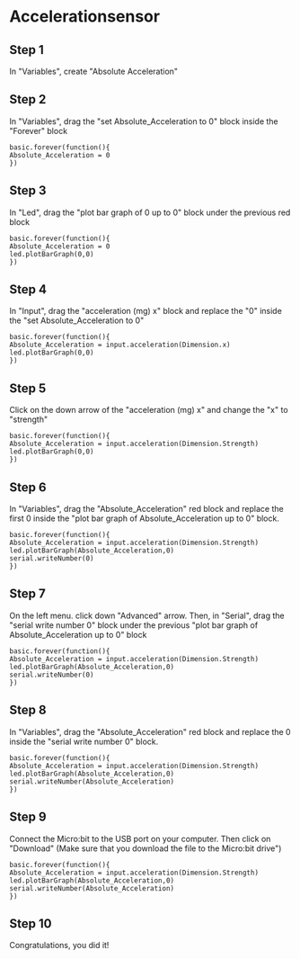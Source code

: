 # Accelerationsensor

## Step 1
In "Variables", create "Absolute Acceleration"
 
## Step 2
In "Variables", drag the "set Absolute_Acceleration to 0" block inside the "Forever" block
```blocks
basic.forever(function(){
Absolute_Acceleration = 0
})
```
 
## Step 3
In "Led", drag the "plot bar graph of 0 up to 0" block under the previous red block
```blocks
basic.forever(function(){
Absolute_Acceleration = 0
led.plotBarGraph(0,0)
})
```
 
## Step 4
In "Input", drag the "acceleration (mg) x" block and replace the "0" inside the "set Absolute_Acceleration to 0"
```blocks
basic.forever(function(){
Absolute_Acceleration = input.acceleration(Dimension.x)
led.plotBarGraph(0,0)
})
```
 
 ## Step 5
Click on the down arrow of the "acceleration (mg) x" and change the "x" to "strength"
```blocks
basic.forever(function(){
Absolute_Acceleration = input.acceleration(Dimension.Strength)
led.plotBarGraph(0,0)
})
```

## Step 6
In "Variables", drag the "Absolute_Acceleration" red block and replace the first 0 inside the "plot bar graph of Absolute_Acceleration up to 0" block.
```blocks
basic.forever(function(){
Absolute_Acceleration = input.acceleration(Dimension.Strength)
led.plotBarGraph(Absolute_Acceleration,0)
serial.writeNumber(0)
})
```

## Step 7
On the left menu. click down "Advanced" arrow. Then, in "Serial", drag the "serial write number 0" block under the previous "plot bar graph of Absolute_Acceleration up to 0" block
```blocks
basic.forever(function(){
Absolute_Acceleration = input.acceleration(Dimension.Strength)
led.plotBarGraph(Absolute_Acceleration,0)
serial.writeNumber(0)
})
```
 
## Step 8
In "Variables", drag the "Absolute_Acceleration" red block and replace the 0 inside the "serial write number 0" block.
```blocks
basic.forever(function(){
Absolute_Acceleration = input.acceleration(Dimension.Strength)
led.plotBarGraph(Absolute_Acceleration,0)
serial.writeNumber(Absolute_Acceleration)
})
```
 
## Step 9
Connect the Micro:bit to the USB port on your computer. Then click on "Download" (Make sure that you download the file to the Micro:bit drive")
```blocks
basic.forever(function(){
Absolute_Acceleration = input.acceleration(Dimension.Strength)
led.plotBarGraph(Absolute_Acceleration,0)
serial.writeNumber(Absolute_Acceleration)
})
```
 
## Step 10
Congratulations, you did it!

<script src="https://makecode.com/gh-pages-embed.js"></script><script>makeCodeRender("{{ site.makecode.home_url }}", "{{ site.github.owner_name }}/{{ site.github.repository_name }}");</script>
